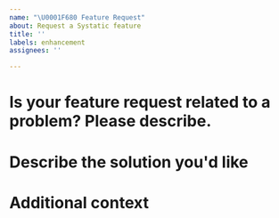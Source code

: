 ```yaml
---
name: "\U0001F680 Feature Request"
about: Request a Systatic feature
title: ''
labels: enhancement
assignees: ''

---
```


# Is your feature request related to a problem? Please describe.


# Describe the solution you'd like


# Additional context
